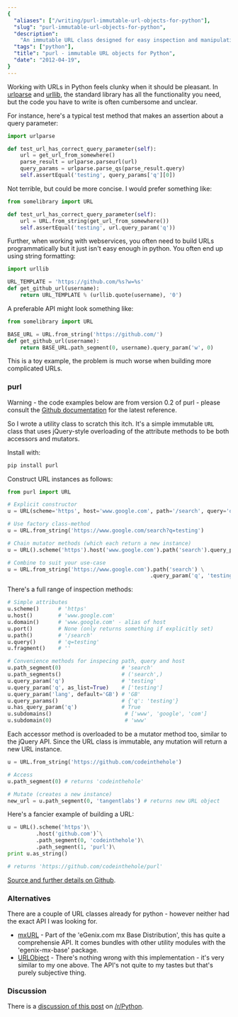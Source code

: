 ```yaml
---
{
  "aliases": ["/writing/purl-immutable-url-objects-for-python"],
  "slug": "purl-immutable-url-objects-for-python",
  "description":
    "An immutable URL class designed for easy inspection and manipulation",
  "tags": ["python"],
  "title": "purl - immutable URL objects for Python",
  "date": "2012-04-19",
}
---
```


Working with URLs in Python feels clunky when it should be pleasant. In
[urlparse](http://docs.python.org/library/urlparse.html) and
[urllib](http://docs.python.org/library/urllib.html), the standard library has
all the functionality you need, but the code you have to write is often
cumbersome and unclear.

For instance, here's a typical test method that makes an assertion about a query
parameter:

```python
import urlparse

def test_url_has_correct_query_parameter(self):
    url = get_url_from_somewhere()
    parse_result = urlparse.parseurl(url)
    query_params = urlparse.parse_qs(parse_result.query)
    self.assertEqual('testing', query_params['q'][0])
```

Not terrible, but could be more concise. I would prefer something like:

```python
from somelibrary import URL

def test_url_has_correct_query_parameter(self):
    url = URL.from_string(get_url_from_somewhere())
    self.assertEqual('testing', url.query_param('q'))
```

Further, when working with webservices, you often need to build URLs
programmatically but it just isn't easy enough in python. You often end up using
string formatting:

```python
import urllib

URL_TEMPLATE = 'https://github.com/%s?w=%s'
def get_github_url(username):
    return URL_TEMPLATE % (urllib.quote(username), '0')
```

A preferable API might look something like:

```python
from somelibrary import URL

BASE_URL = URL.from_string('https://github.com/')
def get_github_url(username):
    return BASE_URL.path_segment(0, username).query_param('w', 0)
```

This is a toy example, the problem is much worse when building more complicated
URLs.

### purl

<div class="admonition warning">
    Warning - the code examples below are from version 0.2 of purl - please
    consult the <a href="https://github.com/codeinthehole/purl">Github documentation</a> for the latest
    reference.
</div>

So I wrote a utility class to scratch this itch. It's a simple immutable `URL`
class that uses jQuery-style overloading of the attribute methods to be both
accessors and mutators.

Install with:

```python
pip install purl
```

Construct URL instances as follows:

```python
from purl import URL

# Explicit constructor
u = URL(scheme='https', host='www.google.com', path='/search', query='q=testing')

# Use factory class-method
u = URL.from_string('https://www.google.com/search?q=testing')

# Chain mutator methods (which each return a new instance)
u = URL().scheme('https').host('www.google.com').path('search').query_param('q', 'testing')

# Combine to suit your use-case
u = URL.from_string('https://www.google.com').path('search') \
                                             .query_param('q', 'testing')
```

There's a full range of inspection methods:

```python
# Simple attributes
u.scheme()      # 'https'
u.host()        # 'www.google.com'
u.domain()      # 'www.google.com' - alias of host
u.port()        # None (only returns something if explicitly set)
u.path()        # '/search'
u.query()       # 'q=testing'
u.fragment()    # ''

# Convenience methods for inspecing path, query and host
u.path_segment(0)                   # 'search'
u.path_segments()                   # ('search',)
u.query_param('q')                  # 'testing'
u.query_param('q', as_list=True)    # ['testing']
u.query_param('lang', default='GB') # 'GB'
u.query_params()                    # {'q': 'testing'}
u.has_query_param('q')              # True
u.subdomains()                       # ['www', 'google', 'com']
u.subdomain(0)                       # 'www'
```

Each accessor method is overloaded to be a mutator method too, similar to the
jQuery API. Since the URL class is immutable, any mutation will return a new URL
instance.

```python
u = URL.from_string('https://github.com/codeinthehole')

# Access
u.path_segment(0) # returns 'codeinthehole'

# Mutate (creates a new instance)
new_url = u.path_segment(0, 'tangentlabs') # returns new URL object
```

Here's a fancier example of building a URL:

```python
u = URL().scheme('https')\
         .host('github.com')`\
         .path_segment(0, 'codeinthehole')\
         .path_segment(1, 'purl')\
print u.as_string()

# returns 'https://github.com/codeinthehole/purl'
```

[Source and further details on Github](https://github.com/codeinthehole/purl).

### Alternatives

There are a couple of URL classes already for python - however neither had the
exact API I was looking for.

- [mxURL](http://www.egenix.com/products/python/mxBase/mxURL/) - Part of the
  'eGenix.com mx Base Distribution', this has quite a comprehensie API. It comes
  bundles with other utility modules with the 'egenix-mx-base' package.
- [URLObject](https://github.com/zacharyvoase/urlobject/) - There's nothing
  wrong with this implementation - it's very similar to my one above. The API's
  not quite to my tastes but that's purely subjective thing.

### Discussion

There is a
[discussion of this post](http://www.reddit.com/r/Python/comments/sjkab/purl_an_immutable_url_class/)
on [/r/Python](http://www.reddit.com/r/Python/).
